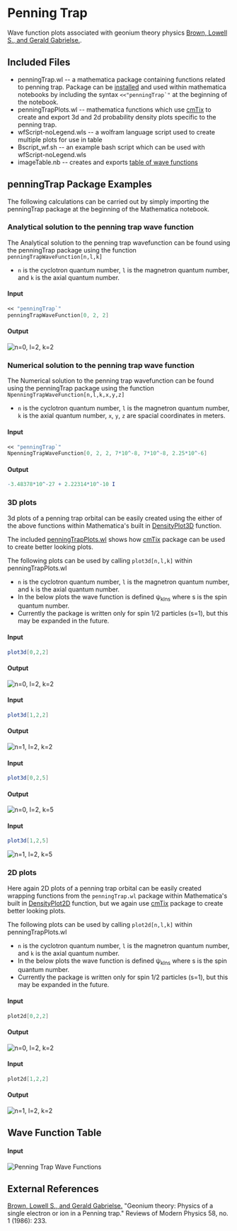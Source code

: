 # Penning Trap
Wave function plots associated with geonium theory physics [Brown, Lowell S., and Gerald Gabrielse.](https://journals.aps.org/rmp/abstract/10.1103/RevModPhys.58.233). 

## Included Files
* penningTrap.wl -- a mathematica package containing functions related to penning trap. Package can be [installed](https://support.wolfram.com/5648?src=mathematica) and used within mathematica notebooks by including the syntax ``<<"penningTrap`"`` at the beginning of the notebook.
* penningTrapPlots.wl -- mathematica functions which use [cmTix](https://github.com/cphys/cmPackages) to create and export 3d and 2d probability density plots specific to the penning trap.
* wfScript-noLegend.wls -- a wolfram language script used to create multiple plots for use in table
* Bscript_wf.sh -- an example bash script which can be used with wfScript-noLegend.wls
* imageTable.nb -- creates and exports [table of wave functions](/data/WFTable.png)

## penningTrap Package Examples
The following calculations can be carried out by simply importing the penningTrap package at the beginning of the Mathematica notebook.

### Analytical solution to the penning trap wave function
The Analytical solution to the penning trap wavefunction can be found using the penningTrap package using the function `penningTrapWaveFunction[n,l,k]`
* `n` is the cyclotron quantum number, `l` is the magnetron quantum number, and `k` is the axial quantum number.
#### Input
```Mathematica
<< "penningTrap`"
penningTrapWaveFunction[0, 2, 2]
```
#### Output
![n=0, l=2, k=2](/data/eqns/n0_l2_k2.png)

### Numerical solution to the penning trap wave function
The Numerical solution to the penning trap wavefunction can be found using the penningTrap package using the function `NpenningTrapWaveFunction[n,l,k,x,y,z]`
* `n` is the cyclotron quantum number, `l` is the magnetron quantum number, `k` is the axial quantum number, `x`, `y`, `z` are spacial coordinates in meters.
#### Input
```Mathematica
<< "penningTrap`"
NpenningTrapWaveFunction[0, 2, 2, 7*10^-8, 7*10^-8, 2.25*10^-6]
```
#### Output
```Mathematica
-3.48378*10^-27 + 2.22314*10^-10 I
```
### 3D plots
3d plots of a penning trap orbital can be easily created using the either of the above functions within Mathematica's built in [DensityPlot3D](https://reference.wolfram.com/language/ref/DensityPlot3D.html) function.

The included [penningTrapPlots.wl](https://github.com/cphys/penningTrap/blob/main/penningTrapPlots.wl) shows how [cmTix](https://github.com/cphys/cmPackages) package can be used to create better looking plots.

The following plots can be used by calling `plot3d[n,l,k]` within penningTrapPlots.wl
* `n` is the cyclotron quantum number, `l` is the magnetron quantum number, and `k` is the axial quantum number.
* In the below plots the wave function is defined ψ<sub>klns</sub> where s is the spin quantum number.
* Currently the package is written only for spin 1/2 particles (s=1), but this may be expanded in the future.

#### Input
```Mathematica
plot3d[0,2,2]
```

#### Output
![n=0, l=2, k=2](/data/figs3d/vc164.4GHz_vz64.42MHz/n0_l2_k2.png)

#### Input
```Mathematica
plot3d[1,2,2]
```

#### Output
![n=1, l=2, k=2](/data/figs3d/vc164.4GHz_vz64.42MHz/n1_l2_k2.png)

#### Input
```Mathematica
plot3d[0,2,5]
```

#### Output
![n=0, l=2, k=5](/data/figs3d/vc164.4GHz_vz64.42MHz/n0_l2_k5.png)

#### Input
```Mathematica
plot3d[1,2,5]
```
![n=1, l=2, k=5](/data/figs3d/vc164.4GHz_vz64.42MHz/n1_l2_k5.png)

### 2D plots
Here again 2D plots of a penning trap orbital can be easily created wrapping functions from the `penningTrap.wl` package within Mathematica's built in [DensityPlot2D](https://reference.wolfram.com/language/ref/DensityPlot2D.html) function, but we again use [cmTix](https://github.com/cphys/cmPackages) package to create better looking plots.

The following plots can be used by calling `plot2d[n,l,k]` within penningTrapPlots.wl
* `n` is the cyclotron quantum number, `l` is the magnetron quantum number, and `k` is the axial quantum number.
* In the below plots the wave function is defined ψ<sub>klns</sub> where s is the spin quantum number.
* Currently the package is written only for spin 1/2 particles (s=1), but this may be expanded in the future.
#### Input
```Mathematica
plot2d[0,2,2]
```

#### Output
![n=0, l=2, k=2](/data/figs2d/vc164.4GHz_vz64.42MHz/n0_l2_k2.png)

#### Input
```Mathematica
plot2d[1,2,2]
```

#### Output
![n=1, l=2, k=2](/data/figs2d/vc164.4GHz_vz64.42MHz/n1_l2_k2.png)

## Wave Function Table

#### Input

![Penning Trap Wave Functions](/data/WFTable.png)

## External References
[Brown, Lowell S., and Gerald Gabrielse.](https://journals.aps.org/rmp/abstract/10.1103/RevModPhys.58.233)
"Geonium theory: Physics of a single electron or ion in a Penning trap."
Reviews of Modern Physics 58, no. 1 (1986): 233.
